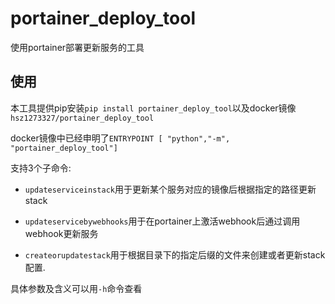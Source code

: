 # portainer_deploy_tool

使用portainer部署更新服务的工具

## 使用

本工具提供pip安装`pip install portainer_deploy_tool`以及docker镜像`hsz1273327/portainer_deploy_tool`

docker镜像中已经申明了`ENTRYPOINT [ "python","-m", "portainer_deploy_tool"]`

支持3个子命令:

+ `updateserviceinstack`用于更新某个服务对应的镜像后根据指定的路径更新stack

+ `updateservicebywebhooks`用于在portainer上激活webhook后通过调用webhook更新服务

+ `createorupdatestack`用于根据目录下的指定后缀的文件来创建或者更新stack配置.

具体参数及含义可以用`-h`命令查看